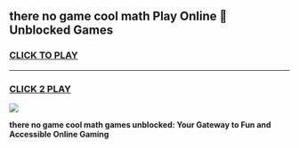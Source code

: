 
## there no game cool math Play Online 👋 Unblocked Games
<h3>
<a href="https://news.freeplayer.one?title=there_no_game_cool_math&ref=17CMG">CLICK TO PLAY</a></h3>
<hr>

<h3>
<a href="https://news.freeplayer.one?title=there_no_game_cool_math&ref=17CMG">CLICK 2 PLAY</a>
  
</h3>

<a href="https://news.freeplayer.one?title=there_no_game_cool_math&ref=17CMG/"><img src="https://clearcache.store/games.png"></a>


**there no game cool math games unblocked: Your Gateway to Fun and Accessible Online Gaming**
